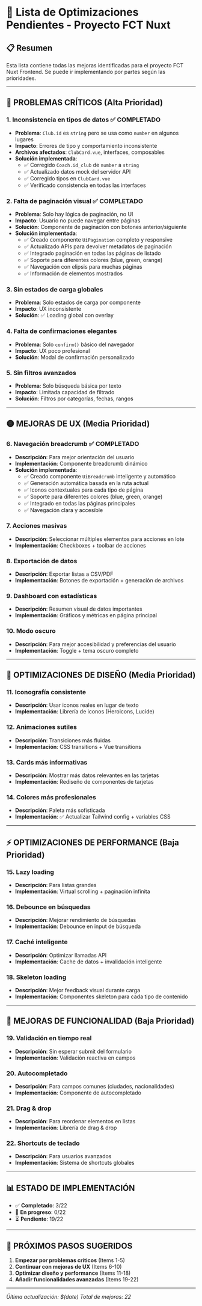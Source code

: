 # 🚀 Lista de Optimizaciones Pendientes - Proyecto FCT Nuxt

## 📋 Resumen

Esta lista contiene todas las mejoras identificadas para el proyecto FCT Nuxt Frontend. Se puede ir implementando por partes según las prioridades.

---

## 🔴 **PROBLEMAS CRÍTICOS** (Alta Prioridad)

### 1. **Inconsistencia en tipos de datos** ✅ **COMPLETADO**

- **Problema**: `Club.id` es `string` pero se usa como `number` en algunos lugares
- **Impacto**: Errores de tipo y comportamiento inconsistente
- **Archivos afectados**: `ClubCard.vue`, interfaces, composables
- **Solución implementada**:
  - ✅ Corregido `Coach.id_club` de `number` a `string`
  - ✅ Actualizado datos mock del servidor API
  - ✅ Corregido tipos en `ClubCard.vue`
  - ✅ Verificado consistencia en todas las interfaces

### 2. **Falta de paginación visual** ✅ **COMPLETADO**

- **Problema**: Solo hay lógica de paginación, no UI
- **Impacto**: Usuario no puede navegar entre páginas
- **Solución**: Componente de paginación con botones anterior/siguiente
- **Solución implementada**:
  - ✅ Creado componente `UiPagination` completo y responsive
  - ✅ Actualizado APIs para devolver metadatos de paginación
  - ✅ Integrado paginación en todas las páginas de listado
  - ✅ Soporte para diferentes colores (blue, green, orange)
  - ✅ Navegación con elipsis para muchas páginas
  - ✅ Información de elementos mostrados

### 3. **Sin estados de carga globales**

- **Problema**: Solo estados de carga por componente
- **Impacto**: UX inconsistente
- **Solución**: ✅ Loading global con overlay

### 4. **Falta de confirmaciones elegantes**

- **Problema**: Solo `confirm()` básico del navegador
- **Impacto**: UX poco profesional
- **Solución**: Modal de confirmación personalizado

### 5. **Sin filtros avanzados**

- **Problema**: Solo búsqueda básica por texto
- **Impacto**: Limitada capacidad de filtrado
- **Solución**: Filtros por categorías, fechas, rangos

---

## 🟡 **MEJORAS DE UX** (Media Prioridad)

### 6. **Navegación breadcrumb** ✅ **COMPLETADO**

- **Descripción**: Para mejor orientación del usuario
- **Implementación**: Componente breadcrumb dinámico
- **Solución implementada**:
  - ✅ Creado componente `UiBreadcrumb` inteligente y automático
  - ✅ Generación automática basada en la ruta actual
  - ✅ Iconos contextuales para cada tipo de página
  - ✅ Soporte para diferentes colores (blue, green, orange)
  - ✅ Integrado en todas las páginas principales
  - ✅ Navegación clara y accesible

### 7. **Acciones masivas**

- **Descripción**: Seleccionar múltiples elementos para acciones en lote
- **Implementación**: Checkboxes + toolbar de acciones

### 8. **Exportación de datos**

- **Descripción**: Exportar listas a CSV/PDF
- **Implementación**: Botones de exportación + generación de archivos

### 9. **Dashboard con estadísticas**

- **Descripción**: Resumen visual de datos importantes
- **Implementación**: Gráficos y métricas en página principal

### 10. **Modo oscuro**

- **Descripción**: Para mejor accesibilidad y preferencias del usuario
- **Implementación**: Toggle + tema oscuro completo

---

## 🎨 **OPTIMIZACIONES DE DISEÑO** (Media Prioridad)

### 11. **Iconografía consistente**

- **Descripción**: Usar iconos reales en lugar de texto
- **Implementación**: Librería de iconos (Heroicons, Lucide)

### 12. **Animaciones sutiles**

- **Descripción**: Transiciones más fluidas
- **Implementación**: CSS transitions + Vue transitions

### 13. **Cards más informativas**

- **Descripción**: Mostrar más datos relevantes en las tarjetas
- **Implementación**: Rediseño de componentes de tarjetas

### 14. **Colores más profesionales**

- **Descripción**: Paleta más sofisticada
- **Implementación**: ✅ Actualizar Tailwind config + variables CSS

---

## ⚡ **OPTIMIZACIONES DE PERFORMANCE** (Baja Prioridad)

### 15. **Lazy loading**

- **Descripción**: Para listas grandes
- **Implementación**: Virtual scrolling + paginación infinita

### 16. **Debounce en búsquedas**

- **Descripción**: Mejorar rendimiento de búsquedas
- **Implementación**: Debounce en input de búsqueda

### 17. **Caché inteligente**

- **Descripción**: Optimizar llamadas API
- **Implementación**: Cache de datos + invalidación inteligente

### 18. **Skeleton loading**

- **Descripción**: Mejor feedback visual durante carga
- **Implementación**: Componentes skeleton para cada tipo de contenido

---

## 🔧 **MEJORAS DE FUNCIONALIDAD** (Baja Prioridad)

### 19. **Validación en tiempo real**

- **Descripción**: Sin esperar submit del formulario
- **Implementación**: Validación reactiva en campos

### 20. **Autocompletado**

- **Descripción**: Para campos comunes (ciudades, nacionalidades)
- **Implementación**: Componente de autocompletado

### 21. **Drag & drop**

- **Descripción**: Para reordenar elementos en listas
- **Implementación**: Librería de drag & drop

### 22. **Shortcuts de teclado**

- **Descripción**: Para usuarios avanzados
- **Implementación**: Sistema de shortcuts globales

---

## 📊 **ESTADO DE IMPLEMENTACIÓN**

- ✅ **Completado**: 3/22
- 🔄 **En progreso**: 0/22
- ⏳ **Pendiente**: 19/22

---

## 🎯 **PRÓXIMOS PASOS SUGERIDOS**

1. **Empezar por problemas críticos** (Items 1-5)
2. **Continuar con mejoras de UX** (Items 6-10)
3. **Optimizar diseño y performance** (Items 11-18)
4. **Añadir funcionalidades avanzadas** (Items 19-22)

---

_Última actualización: $(date)_
_Total de mejoras: 22_
